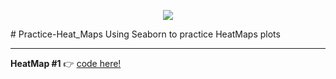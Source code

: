 <p align="center">
  <img src="https://raw.githubusercontent.com/mwaskom/seaborn/master/doc/_static/logo-wide-lightbg.svg">
</p>
# Practice-Heat_Maps
Using Seaborn to practice HeatMaps plots

---
**HeatMap #1** :point_right: [code here!](https://raw.githubusercontent.com/nicoambrosis/Practice-Heat_Maps/main/mpg_Heat_map.ipynb)


